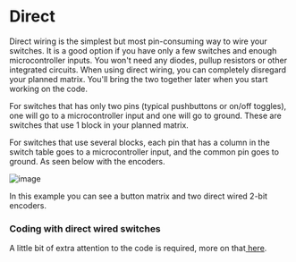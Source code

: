 # Direct

Direct wiring is the simplest but most pin-consuming way to wire your switches. It is a good option if you have only a few switches and enough microcontroller inputs. You won't need any diodes, pullup resistors or other integrated circuits. When using direct wiring, you can completely disregard your planned matrix. You'll bring the two together later when you start working on the code.&#x20;

For switches that has only two pins (typical pushbuttons or on/off toggles), one will go to a microcontroller input and one will go to ground. These are switches that use 1 block in your planned matrix.&#x20;

For switches that use several blocks, each pin that has a column in the switch table goes to a microcontroller input, and the common pin goes to ground. As seen below with the encoders.



![image](https://user-images.githubusercontent.com/40788634/191907862-0a5fe9f2-273f-4d2e-9bc7-0d32090c1eb1.png)

In this example you can see a button matrix and two direct wired 2-bit encoders.

### Coding with direct wired switches

A little bit of extra attention to the code is required, more on that[ here](../../3.-coding/essentials/30\_switches.md#direct-wiring).
